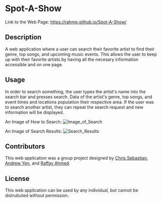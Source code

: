 # Spot-A-Show

Link to the Web Page: https://rahme.github.io/Spot-A-Show/

## Description
A web application where a user can search their favorite artist to find their genre, top songs, and upcoming music events. This allows the user to keep up with their favorite artists by having all the necesary information accessible and on one page.

## Usage
In order to search something, the user types the artist's name into the search bar and presses search. Data of the artist's genre, top songs, and event times and locations population their respective area. If the user was to search another artist, they can repeat the search request and new information will be displayed.

An Image of How to Search:
![Image_of_Search](https://raw.githubusercontent.com/rahme/Spot-A-Show/master/Assets/images/search.PNG)

An Image of Search Results:
![Search_Results](https://raw.githubusercontent.com/rahme/Spot-A-Show/master/Assets/images/search_results.PNG)

## Contributors
This web application was a group project designed by [Chris Sebastian](https://github.com/cmsebastian), [Andrew Yen](https://github.com/andrewyen64), and [Raffay Ahmed](https://github.com/rahme).

## License
This web application can be used by any individual, but cannot be distrubuted without permission.